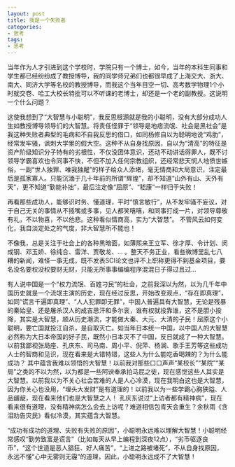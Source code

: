 ```yaml
---
layout: post
title: 我是一个失败者
categories:
- 思考
tags:
- 思考
---
```

<!--more-->
当年作为人才引进到这个学校时，学院只有一个博士，如今，当年的本科生同事和学生都已经纷纷成了教授博导，我的同学师兄弟们也都很早成了上海交大、浙大、南大、同济大学等名校的教授博导，而我这个当年目空一切、高考数学物理1个小时就交卷、哈工大校长特批可以不听课的老博士，却还是一个老的副教授。这说明一个什么问题？  

这使我想到了“大智慧与小聪明”，我反思根源就是我的小聪明，没有大部分成功人生如教授博导领导们的大智慧。将责任怪罪于“领导是地痞流氓、社会是黑社会”是我这种失败者典型的毛病和不自我反思的借口，如同杨修自以为聪明地说“鸡肋”，经常发牢骚，讽刺大学里的假大空。这种不从自身找原因，自以为“清高”的特征是资产阶级知识分子特有的劣根性，不仅没团体意识，还动不动讲话得罪人，既不讨领导学霸喜欢也令同事不快，不但不加入任何宗教组织，还经常悲天悯人地愤世嫉俗，一副“世人独罪、唯我独醒”的样子给众人添堵，毫无情商和大局意识，注定最后是孤家寡人。只能沉湎于几十年前的所谓“辉煌”，却不知道“山外有山、天外有天”，更不知道“勤能补拙”，最后注定像“屈原”、“嵇康”一样归于失败！

再看那些成功人，能够识时务、懂道理，平时“慎言敏行”，从不发牢骚不妄议，对于自己无关的事情从不插嘴或多事，见人都笑嘻嘻，和同事打成一片，对领导尊敬有礼，不以物喜，不以他悲。这种看似情商高，实为“大智慧”。 不管风云如何变化，我自淡定处之的气度，非大智慧所不能也！

不像我，总是关注于社会上的各种黑暗面，如薄熙来王立军、徐才厚、令计划、闵成钢、邓玉娇、徐纯合、雷洋、贾敬龙、... 。整天不务正业，看些微博里乱七八糟的新闻，难怪一事无成，既不发表SCI论文也评不上职称更得不到基金项目，要名没名要权没权要财无财，只能无所事事编编程序混混日子得过且过...

有人说中国是一个“权力流氓、百姓刁民”的社会，之前我深以为然，以为几千年中国历史就是一个流氓主演的历史，现在经过反思，开始改变观点，“存在即真理”，如同“谎言千遍即真理”、“人人犯罪即无罪”，中国人普遍具有大智慧，无论是残暴的秦始皇、还是屠杀汉人的成吉思汗和多尔衮，谁有权就投靠谁，这不是胆小投降，其实是大智慧，顺从历史潮流，才能做大秦、大元、大清的子民！屈原这个小聪明，要亡国就投江自杀，是自取灭亡。如当年日本统一中国，以中国人的大智慧必然称为大日本帝国的好子民，既然小日本灭不了中国，反日就成了一种大智慧。以前我鄙视张局座、孔庆东、司马南、周小平、倪萍、杨澜、歌手王芳等这些成功人士的智商和见识，现在看来是大错特错，这些人为什么能吃香喝辣的？为什么能成功？ 其中蕴含我难以领悟的大智慧！以前我对那些口口声声“某校长”“某院”“某局”之类的不以为然，以为都是一些阿谀奉承拍马屁之徒，现在感觉这些人其实是大智慧。以前我以为不关心社会苦难的人是人心冷漠，现在我明白这也是大智慧，因为你关心也没用，“埋头大发财”是有道理的！以前我以为一些学霸心胸狭隘、人品龌龊，现在看来他们也是大智慧之人！ 孔庆东说过“上访者都有精神病”，现在看来很有道理，没有精神病怎么会去上访呢？难道相信包青天会重生？余秋雨《含泪劝告灾民》看似冷漠，其实蕴含大智慧。


“成功有成功的道理、失败有失败的原因”，小聪明永远难以理解大智慧！小聪明经常感叹“勤劳致富是谎言”（比如每天从早上编程到深夜12点），“劣币驱逐良币”，“这个世道是恶人猖狂、好人痛苦”，“上进之路被堵死”，不从自身找原因，永远不懂“心中无雾则无霾”的道理，因此，小聪明永远成不了大智慧！
